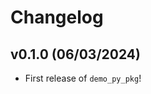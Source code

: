 # Changelog

<!--next-version-placeholder-->

## v0.1.0 (06/03/2024)

- First release of `demo_py_pkg`!